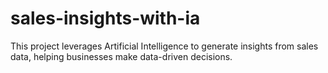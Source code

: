 # sales-insights-with-ia
This project leverages Artificial Intelligence to generate insights from sales data, helping businesses make data-driven decisions.
